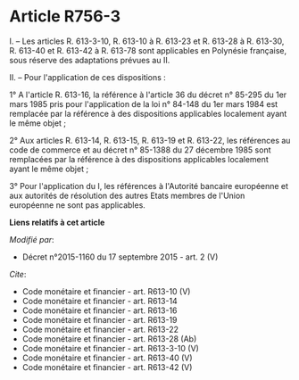 # Article R756-3

I. – Les articles R. 613-3-10, R. 613-10 à R. 613-23 et R. 613-28 à R. 613-30, R. 613-40 et R. 613-42 à R. 613-78 sont
applicables en Polynésie française, sous réserve des adaptations prévues au II. 

II. – Pour l'application de ces dispositions : 

1° A l'article R. 613-16, la référence à l'article 36 du décret n° 85-295 du 1er mars 1985 pris pour l'application de la loi
n° 84-148 du 1er mars 1984 est remplacée par la référence à des dispositions applicables localement ayant le même objet ; 

2° Aux articles R. 613-14, R. 613-15, R. 613-19 et R. 613-22, les références au code de commerce et au décret n° 85-1388 du
27 décembre 1985 sont remplacées par la référence à des dispositions applicables localement ayant le même objet ; 

3° Pour l'application du I, les références à l'Autorité bancaire européenne et aux autorités de résolution des autres Etats
membres de l'Union européenne ne sont pas applicables.

**Liens relatifs à cet article**

_Modifié par_:

  - Décret n°2015-1160 du 17 septembre 2015 - art. 2 (V)

_Cite_:

  - Code monétaire et financier - art. R613-10 (V)
  - Code monétaire et financier - art. R613-14
  - Code monétaire et financier - art. R613-16
  - Code monétaire et financier - art. R613-19
  - Code monétaire et financier - art. R613-22
  - Code monétaire et financier - art. R613-28 (Ab)
  - Code monétaire et financier - art. R613-3-10 (V)
  - Code monétaire et financier - art. R613-40 (V)
  - Code monétaire et financier - art. R613-42 (V)
